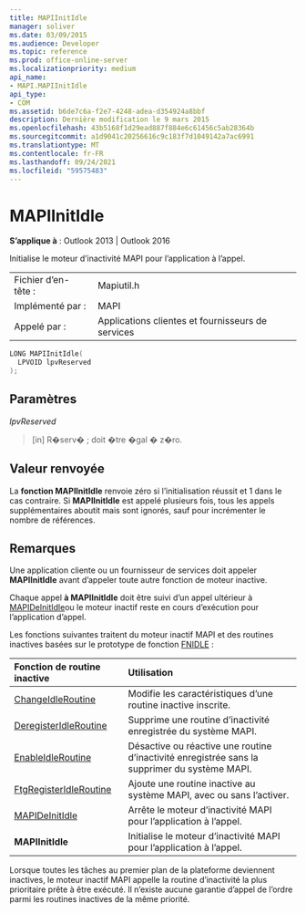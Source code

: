 ```yaml
---
title: MAPIInitIdle
manager: soliver
ms.date: 03/09/2015
ms.audience: Developer
ms.topic: reference
ms.prod: office-online-server
ms.localizationpriority: medium
api_name:
- MAPI.MAPIInitIdle
api_type:
- COM
ms.assetid: b6de7c6a-f2e7-4248-adea-d354924a8bbf
description: Dernière modification le 9 mars 2015
ms.openlocfilehash: 43b5168f1d29ead887f884e6c61456c5ab28364b
ms.sourcegitcommit: a1d9041c20256616c9c183f7d1049142a7ac6991
ms.translationtype: MT
ms.contentlocale: fr-FR
ms.lasthandoff: 09/24/2021
ms.locfileid: "59575483"
---
```

# <a name="mapiinitidle"></a>MAPIInitIdle

  
  
**S’applique à** : Outlook 2013 | Outlook 2016 
  
Initialise le moteur d’inactivité MAPI pour l’application à l’appel. 
  
|||
|:-----|:-----|
|Fichier d’en-tête :  <br/> |Mapiutil.h  <br/> |
|Implémenté par :  <br/> |MAPI  <br/> |
|Appelé par :  <br/> |Applications clientes et fournisseurs de services  <br/> |
   
```cpp
LONG MAPIInitIdle(
  LPVOID lpvReserved
);
```

## <a name="parameters"></a>Paramètres

 _lpvReserved_
  
> [in] R�serv� ; doit �tre �gal � z�ro.
    
## <a name="return-value"></a>Valeur renvoyée

La **fonction MAPIInitIdle** renvoie zéro si l’initialisation réussit et 1 dans le cas contraire. Si **MAPIInitIdle** est appelé plusieurs fois, tous les appels supplémentaires aboutit mais sont ignorés, sauf pour incrémenter le nombre de références. 
  
## <a name="remarks"></a>Remarques

Une application cliente ou un fournisseur de services doit appeler **MAPIInitIdle** avant d’appeler toute autre fonction de moteur inactive. 
  
Chaque appel **à MAPIInitIdle** doit être suivi d’un appel ultérieur à [MAPIDeInitIdle](mapideinitidle.md)ou le moteur inactif reste en cours d’exécution pour l’application d’appel. 
  
Les fonctions suivantes traitent du moteur inactif MAPI et des routines inactives basées sur le prototype de fonction [FNIDLE](fnidle.md) : 
  
|**Fonction de routine inactive**|**Utilisation**|
|:-----|:-----|
|[ChangeIdleRoutine](changeidleroutine.md) <br/> |Modifie les caractéristiques d’une routine inactive inscrite.  <br/> |
|[DeregisterIdleRoutine](deregisteridleroutine.md) <br/> |Supprime une routine d’inactivité enregistrée du système MAPI.  <br/> |
|[EnableIdleRoutine](enableidleroutine.md) <br/> |Désactive ou réactive une routine d’inactivité enregistrée sans la supprimer du système MAPI.  <br/> |
|[FtgRegisterIdleRoutine](ftgregisteridleroutine.md) <br/> |Ajoute une routine inactive au système MAPI, avec ou sans l’activer.  <br/> |
|[MAPIDeInitIdle](mapideinitidle.md) <br/> |Arrête le moteur d’inactivité MAPI pour l’application à l’appel.  <br/> |
|**MAPIInitIdle** <br/> |Initialise le moteur d’inactivité MAPI pour l’application à l’appel.  <br/> |
   
Lorsque toutes les tâches au premier plan de la plateforme deviennent inactives, le moteur inactif MAPI appelle la routine d’inactivité la plus prioritaire prête à être exécuté. Il n’existe aucune garantie d’appel de l’ordre parmi les routines inactives de la même priorité. 
  

